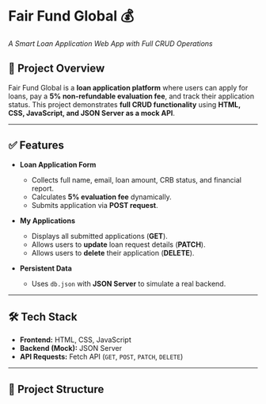 # Fair Fund Global 💰  
*A Smart Loan Application Web App with Full CRUD Operations*  

## 📌 Project Overview  
Fair Fund Global is a **loan application platform** where users can apply for loans, pay a **5% non-refundable evaluation fee**, and track their application status. This project demonstrates **full CRUD functionality** using **HTML, CSS, JavaScript, and JSON Server as a mock API**.

---

## ✅ Features  
- **Loan Application Form**
  - Collects full name, email, loan amount, CRB status, and financial report.
  - Calculates **5% evaluation fee** dynamically.
  - Submits application via **POST request**.

- **My Applications**
  - Displays all submitted applications (**GET**).
  - Allows users to **update** loan request details (**PATCH**).
  - Allows users to **delete** their application (**DELETE**).

- **Persistent Data**
  - Uses `db.json` with **JSON Server** to simulate a real backend.

---

## 🛠️ Tech Stack  
- **Frontend:** HTML, CSS, JavaScript  
- **Backend (Mock):** JSON Server  
- **API Requests:** Fetch API (`GET`, `POST`, `PATCH`, `DELETE`)

---

## 📂 Project Structure